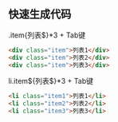 ## 快速生成代码

.item{列表$}*3 + Tab键

```html
<div class="item">列表1</div>
<div class="item">列表2</div>
<div class="item">列表3</div>
```

li.item${列表$}*3 + Tab键

```html
<li class="item1">列表1</li>
<li class="item2">列表2</li>
<li class="item3">列表3</li>
```

